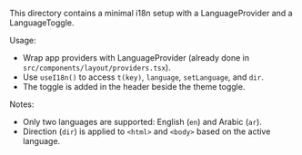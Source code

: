 This directory contains a minimal i18n setup with a LanguageProvider and a LanguageToggle.

Usage:
- Wrap app providers with LanguageProvider (already done in `src/components/layout/providers.tsx`).
- Use `useI18n()` to access `t(key)`, `language`, `setLanguage`, and `dir`.
- The toggle is added in the header beside the theme toggle.

Notes:
- Only two languages are supported: English (`en`) and Arabic (`ar`).
- Direction (`dir`) is applied to `<html>` and `<body>` based on the active language.

